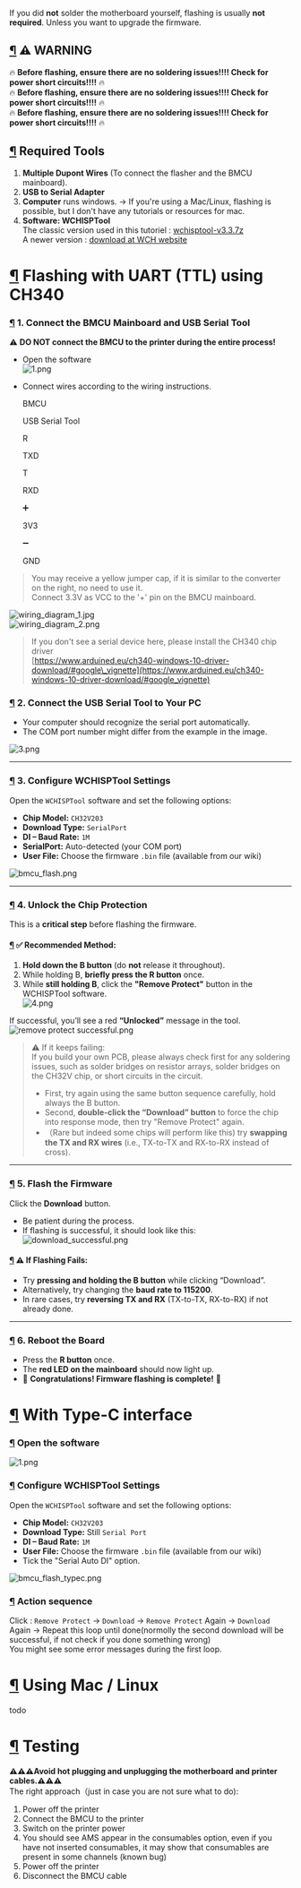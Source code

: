 If you did **not** solder the motherboard yourself, flashing is usually **not required**. Unless you want to upgrade the firmware.

[¶](#️-warning) ⚠️ **WARNING**
------------------------------

🔥 **Before flashing, ensure there are no soldering issues!!!! Check for power short circuits!!!!** 🔥  
🔥 **Before flashing, ensure there are no soldering issues!!!! Check for power short circuits!!!!** 🔥  
🔥 **Before flashing, ensure there are no soldering issues!!!! Check for power short circuits!!!!** 🔥  

[¶](#required-tools) **Required Tools**
---------------------------------------

1.  **Multiple Dupont Wires** (To connect the flasher and the BMCU mainboard).
2.  **USB to Serial Adapter**
3.  **Computer** runs windows. -> If you're using a Mac/Linux, flashing is possible, but I don't have any tutorials or resources for mac.
4.  **Software: WCHISPTool**  
    The classic version used in this tutoriel : [wchisptool-v3.3.7z](/assets/files/wchisptool-v3.3.7z)  
    A newer version : [download at WCH website](https://www.wch-ic.com/downloads/WCHISPTool_Setup_exe.html)

[¶](#flashing-with-uart-ttl-using-ch340) Flashing with UART (TTL) using CH340
=============================================================================

### [¶](#h-1-connect-the-bmcu-mainboard-and-usb-serial-tool) 1. **Connect the BMCU Mainboard and USB Serial Tool**

⚠️ **DO NOT connect the BMCU to the printer during the entire process!**

*   Open the software  
    ![1.png](/assets/images/bmcu_flashing/1.png)
    
*   Connect wires according to the wiring instructions.
    
    BMCU
    
    USB Serial Tool
    
    R
    
    TXD
    
    T
    
    RXD
    
    ➕
    
    3V3
    
    ➖
    
    GND
    

> You may receive a yellow jumper cap, if it is similar to the converter on the right, no need to use it.  
> Connect 3.3V as VCC to the '+' pin on the BMCU mainboard.

![wiring_diagram_1.jpg](/assets/images/bmcu_flashing/wiring_diagram_1.jpg)  
![wiring_diagram_2.png](/assets/images/bmcu_flashing/wiring_diagram_2.png)

> If you don't see a serial device here, please install the CH340 chip driver  
> [https://www.arduined.eu/ch340-windows-10-driver-download/#google\_vignette](https://www.arduined.eu/ch340-windows-10-driver-download/#google_vignette)

### [¶](#h-2-connect-the-usb-serial-tool-to-your-pc) 2. **Connect the USB Serial Tool to Your PC**

*   Your computer should recognize the serial port automatically.
*   The COM port number might differ from the example in the image.

![3.png](/assets/images/bmcu_flashing/3.png)

* * *

### [¶](#h-3-configure-wchisptool-settings) 3. **Configure WCHISPTool Settings**

Open the `WCHISPTool` software and set the following options:

*   **Chip Model:** `CH32V203`
*   **Download Type:** `SerialPort`
*   **DI – Baud Rate:** `1M`
*   **SerialPort:** Auto-detected (your COM port)
*   **User File:** Choose the firmware `.bin` file (available from our wiki)

![bmcu_flash.png](/assets/images/bmcu_flashing/bmcu_flash.png)

* * *

### [¶](#h-4-unlock-the-chip-protection) 4. **Unlock the Chip Protection**

This is a **critical step** before flashing the firmware.

#### [¶](#recommended-method) ✅ Recommended Method:

1.  **Hold down the B button** (do **not** release it throughout).
2.  While holding B, **briefly press the R button** once.
3.  While **still holding B**, click the **"Remove Protect"** button in the WCHISPTool software.  
    ![4.png](/assets/images/bmcu_flashing/4.png)

If successful, you’ll see a red **“Unlocked”** message in the tool.  
![remove protect successful.png](/assets/images/bmcu_flashing/remove_protect_successful.png)

> ⚠️ If it keeps failing:  
> If you build your own PCB, please always check first for any soldering issues, such as solder bridges on resistor arrays, solder bridges on the CH32V chip, or short circuits in the circuit.
> 
> *   First, try again using the same button sequence carefully, hold always the B button.
> *   Second, **double-click the “Download” button** to force the chip into response mode, then try "Remove Protect" again.
> *   （Rare but indeed some chips will perform like this) try **swapping the TX and RX wires** (i.e., TX-to-TX and RX-to-RX instead of cross).

* * *

### [¶](#h-5-flash-the-firmware) 5. **Flash the Firmware**

Click the **Download** button.

*   Be patient during the process.
*   If flashing is successful, it should look like this:  
    ![download_successful.png](/assets/images/bmcu_flashing/download_successful.png)

#### [¶](#️-if-flashing-fails) ⚠️ If Flashing Fails:

*   Try **pressing and holding the B button** while clicking “Download”.
*   Alternatively, try changing the **baud rate to 115200**.
*   In rare cases, try **reversing TX and RX** (TX-to-TX, RX-to-RX) if not already done.

* * *

### [¶](#h-6-reboot-the-board) 6. **Reboot the Board**

*   Press the **R button** once.
*   The **red LED on the mainboard** should now light up.
*   🎉 **Congratulations! Firmware flashing is complete!** 🎉

[¶](#with-type-c-interface) With Type-C interface
=================================================

### [¶](#open-the-software) Open the software

![1.png](/assets/images/bmcu_flashing/1.png)

### [¶](#configure-wchisptool-settings) Configure WCHISPTool Settings

Open the `WCHISPTool` software and set the following options:

*   **Chip Model:** `CH32V203`
*   **Download Type:** Still `Serial Port`
*   **DI – Baud Rate:** `1M`
*   **User File:** Choose the firmware `.bin` file (available from our wiki)
*   Tick the "Serial Auto DI" option.

![bmcu_flash_typec.png](/assets/images/bmcu_flashing/bmcu_flash_typec.png)

### [¶](#action-sequence) Action sequence

Click : `Remove Protect` -> `Download` -> `Remove Protect` Again -> `Download` Again -> Repeat this loop until done(normolly the second download will be successful, if not check if you done something wrong)  
You might see some error messages during the first loop.

[¶](#using-mac-linux) Using Mac / Linux
=======================================

todo

[¶](#testing) Testing
=====================

**⚠️⚠️⚠️Avoid hot plugging and unplugging the motherboard and printer cables.⚠️⚠️⚠️**  
The right approach（just in case you are not sure what to do):

1.  Power off the printer
2.  Connect the BMCU to the printer
3.  Switch on the printer power
4.  You should see AMS appear in the consumables option, even if you have not inserted consumables, it may show that consumables are present in some channels (known bug)
5.  Power off the printer
6.  Disconnect the BMCU cable

